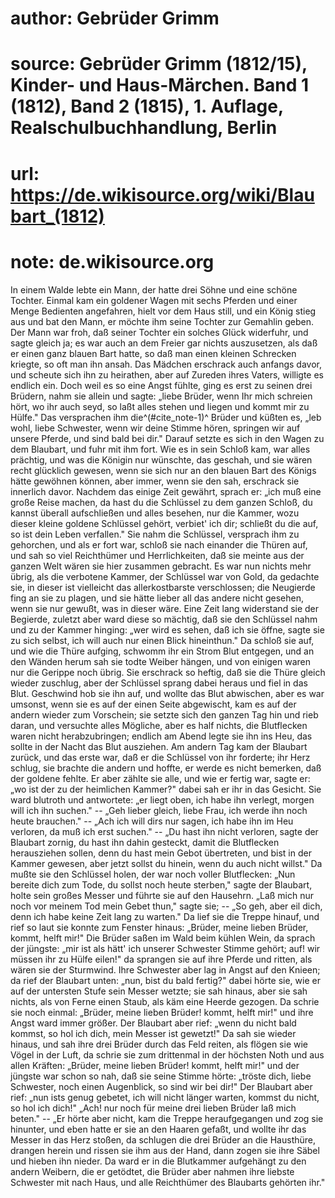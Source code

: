 # author: Gebrüder Grimm
# source: Gebrüder Grimm (1812/15), Kinder- und Haus-Märchen. Band 1 (1812), Band 2 (1815), 1. Auflage, Realschulbuchhandlung, Berlin
# url: https://de.wikisource.org/wiki/Blaubart_(1812)
# note: de.wikisource.org

In einem Walde lebte ein Mann, der hatte drei Söhne und eine schöne Tochter. Einmal kam ein goldener Wagen mit sechs Pferden und einer Menge Bedienten angefahren, hielt vor dem Haus still, und ein König stieg aus und bat den Mann, er möchte ihm seine Tochter zur Gemahlin geben. Der Mann war froh, daß seiner Tochter ein solches Glück widerfuhr, und sagte gleich ja; es war auch an dem Freier gar nichts auszusetzen, als daß er einen ganz blauen Bart hatte, so daß man einen kleinen Schrecken kriegte, so oft man ihn ansah. Das Mädchen erschrack auch anfangs davor, und scheute sich ihn zu heirathen, aber auf Zureden ihres Vaters, willigte es endlich ein. Doch weil es so eine Angst fühlte, ging es erst zu seinen drei Brüdern, nahm sie allein und sagte: „liebe Brüder, wenn Ihr mich schreien hört, wo ihr auch seyd, so laßt alles stehen und liegen und kommt mir zu Hülfe." Das versprachen ihm die^(#cite_note-1)^ Brüder und küßten es, „leb wohl, liebe Schwester, wenn wir deine Stimme hören, springen wir auf unsere Pferde,  und sind bald bei dir." Darauf setzte es sich in den Wagen zu dem Blaubart, und fuhr mit ihm fort. Wie es in sein Schloß kam, war alles prächtig, und was die Königin nur wünschte, das geschah, und sie wären recht glücklich gewesen, wenn sie sich nur an den blauen Bart des Königs hätte gewöhnen können, aber immer, wenn sie den sah, erschrack sie innerlich davor. Nachdem das einige Zeit gewährt, sprach er: „ich muß eine große Reise machen, da hast du die Schlüssel zu dem ganzen Schloß, du kannst überall aufschließen und alles besehen, nur die Kammer, wozu dieser kleine goldene Schlüssel gehört, verbiet' ich dir; schließt du die auf, so ist dein Leben verfallen." Sie nahm die Schlüssel, versprach ihm zu gehorchen, und als er fort war, schloß sie nach einander die Thüren auf, und sah so viel Reichthümer und Herrlichkeiten, daß sie meinte aus der ganzen Welt wären sie hier zusammen gebracht. Es war nun nichts mehr übrig, als die verbotene Kammer, der Schlüssel war von Gold, da gedachte sie, in dieser ist vielleicht das allerkostbarste verschlossen; die Neugierde fing an sie zu plagen, und sie hätte lieber all das andere nicht gesehen, wenn sie nur gewußt, was in dieser wäre. Eine Zeit lang widerstand sie der Begierde, zuletzt aber ward diese so mächtig, daß sie den Schlüssel nahm und zu  der Kammer hinging: „wer wird es sehen, daß ich sie öffne, sagte sie zu sich selbst, ich will auch nur einen Blick hineinthun." Da schloß sie auf, und wie die Thüre aufging, schwomm ihr ein Strom Blut entgegen, und an den Wänden herum sah sie todte Weiber hängen, und von einigen waren nur die Gerippe noch übrig. Sie erschrack so heftig, daß sie die Thüre gleich wieder zuschlug, aber der Schlüssel sprang dabei heraus und fiel in das Blut. Geschwind hob sie ihn auf, und wollte das Blut abwischen, aber es war umsonst, wenn sie es auf der einen Seite abgewischt, kam es auf der andern wieder zum Vorschein; sie setzte sich den ganzen Tag hin und rieb daran, und versuchte alles Mögliche, aber es half nichts, die Blutflecken waren nicht herabzubringen; endlich am Abend legte sie ihn ins Heu, das sollte in der Nacht das Blut ausziehen. Am andern Tag kam der Blaubart zurück, und das erste war, daß er die Schlüssel von ihr forderte; ihr Herz schlug, sie brachte die andern und hoffte, er werde es nicht bemerken, daß der goldene fehlte. Er aber zählte sie alle, und wie er fertig war, sagte er: „wo ist der zu der heimlichen Kammer?" dabei sah er ihr in das Gesicht. Sie ward blutroth und antwortete: „er liegt oben, ich habe ihn verlegt, morgen will ich ihn suchen." -- „Geh lieber gleich, liebe Frau, ich werde ihn  noch heute brauchen." -- „Ach ich will dirs nur sagen, ich habe ihn im Heu verloren, da muß ich erst suchen." -- „Du hast ihn nicht verloren, sagte der Blaubart zornig, du hast ihn dahin gesteckt, damit die Blutflecken herausziehen sollen, denn du hast mein Gebot übertreten, und bist in der Kammer gewesen, aber jetzt sollst du hinein, wenn du auch nicht willst." Da mußte sie den Schlüssel holen, der war noch voller Blutflecken: „Nun bereite dich zum Tode, du sollst noch heute sterben," sagte der Blaubart, holte sein großes Messer und führte sie auf den Hausehrn. „Laß mich nur noch vor meinem Tod mein Gebet thun," sagte sie; -- „So geh, aber eil dich, denn ich habe keine Zeit lang zu warten." Da lief sie die Treppe hinauf, und rief so laut sie konnte zum Fenster hinaus: „Brüder, meine lieben Brüder, kommt, helft mir!" Die Brüder saßen im Wald beim kühlen Wein, da sprach der jüngste: „mir ist als hätt' ich unserer Schwester Stimme gehört; auf! wir müssen ihr zu Hülfe eilen!" da sprangen sie auf ihre Pferde und ritten, als wären sie der Sturmwind. Ihre Schwester aber lag in Angst auf den Knieen; da rief der Blaubart unten: „nun, bist du bald fertig?" dabei hörte sie, wie er auf der untersten Stufe sein Messer wetzte; sie sah hinaus, aber sie sah nichts, als von Ferne einen  Staub, als käm eine Heerde gezogen. Da schrie sie noch einmal: „Brüder, meine lieben Brüder! kommt, helft mir!" und ihre Angst ward immer größer. Der Blaubart aber rief: „wenn du nicht bald kommst, so hol ich dich, mein Messer ist gewetzt!" Da sah sie wieder hinaus, und sah ihre drei Brüder durch das Feld reiten, als flögen sie wie Vögel in der Luft, da schrie sie zum drittenmal in der höchsten Noth und aus allen Kräften: „Brüder, meine lieben Brüder! kommt, helft mir!" und der jüngste war schon so nah, daß sie seine Stimme hörte: „tröste dich, liebe Schwester, noch einen Augenblick, so sind wir bei dir!" Der Blaubart aber rief: „nun ists genug gebetet, ich will nicht länger warten, kommst du nicht, so hol ich dich!" „Ach! nur noch für meine drei lieben Brüder laß mich beten." -- „Er hörte aber nicht, kam die Treppe heraufgegangen und zog sie hinunter, und eben hatte er sie an den Haaren gefaßt, und wollte ihr das Messer in das Herz stoßen, da schlugen die drei Brüder an die Hausthüre, drangen herein und rissen sie ihm aus der Hand, dann zogen sie ihre Säbel und hieben ihn nieder. Da ward er in die Blutkammer aufgehängt zu den andern Weibern, die er getödtet, die Brüder aber nahmen ihre liebste Schwester mit nach Haus, und alle Reichthümer des Blaubarts gehörten ihr." 

